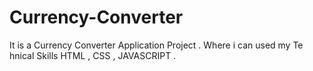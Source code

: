 # Currency-Converter

It is a Currency Converter Application Project . Where i can used my Te hnical Skills HTML , CSS , JAVASCRIPT .

